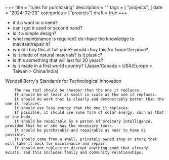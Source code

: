 +++
title = "rules for purchasing"
description = ""
tags = [
    "projects",
]
date = "2024-02-23"
categories = ["projects"]
draft = true
+++


- it it a want or a need?
- can i get it used or second hand?
- is it a simple design?
- what maintenance is required? do i have the knowledge to maintain/repair it?
- would i buy this at full price? would i buy this for twice the price?
- is it made of natural materials? is it plastic?
- is this something that will last for 20 years?
- is it made in a first world country? (Japan/Canada > USA/Europe > Taiwan > China/India)


Wendell Berry's Standards for Technological Innovation
<!-- https://cascadiaunderground.org/wendell-berrys-standardsfor-technological-innovation/-->
```
    The new tool should be cheaper than the one it replaces.
    It should be at least as small in scale as the one it replaces.
    It should do work that is clearly and demonstrably better than the one it replaces.
    It should use less energy than the one it replaces.
    If possible, it should use some form of solar energy, such as that of the body.
    It should be repairable by a person of ordinary intelligence, provided that he or she has the necessary tools.
    It should be purchasable and repairable as near to home as possible.
    It should come from a small, privately owned shop or store that will take it back for maintenance and repair.
    It should not replace or disrupt anything good that already exists, and this includes family and community relationships.
```
